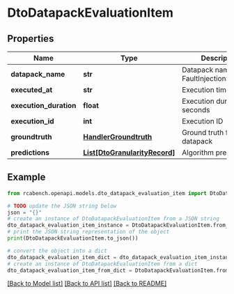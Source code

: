 # DtoDatapackEvaluationItem


## Properties

Name | Type | Description | Notes
------------ | ------------- | ------------- | -------------
**datapack_name** | **str** | Datapack name (from FaultInjectionSchedule) | [optional] 
**executed_at** | **str** | Execution time | [optional] 
**execution_duration** | **float** | Execution duration in seconds | [optional] 
**execution_id** | **int** | Execution ID | [optional] 
**groundtruth** | [**HandlerGroundtruth**](HandlerGroundtruth.md) | Ground truth for this datapack | [optional] 
**predictions** | [**List[DtoGranularityRecord]**](DtoGranularityRecord.md) | Algorithm predictions | [optional] 

## Example

```python
from rcabench.openapi.models.dto_datapack_evaluation_item import DtoDatapackEvaluationItem

# TODO update the JSON string below
json = "{}"
# create an instance of DtoDatapackEvaluationItem from a JSON string
dto_datapack_evaluation_item_instance = DtoDatapackEvaluationItem.from_json(json)
# print the JSON string representation of the object
print(DtoDatapackEvaluationItem.to_json())

# convert the object into a dict
dto_datapack_evaluation_item_dict = dto_datapack_evaluation_item_instance.to_dict()
# create an instance of DtoDatapackEvaluationItem from a dict
dto_datapack_evaluation_item_from_dict = DtoDatapackEvaluationItem.from_dict(dto_datapack_evaluation_item_dict)
```
[[Back to Model list]](../README.md#documentation-for-models) [[Back to API list]](../README.md#documentation-for-api-endpoints) [[Back to README]](../README.md)


